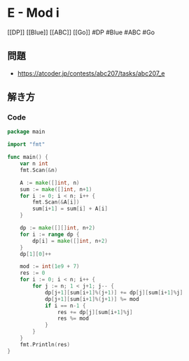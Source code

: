 # E - Mod i
[[DP]] [[Blue]] [[ABC]] [[Go]]
#DP #Blue #ABC #Go 

## 問題
- https://atcoder.jp/contests/abc207/tasks/abc207_e

## 解き方
### Code
```go
package main

import "fmt"

func main() {
	var n int
	fmt.Scan(&n)

	A := make([]int, n)
	sum := make([]int, n+1)
	for i := 0; i < n; i++ {
		fmt.Scan(&A[i])
		sum[i+1] = sum[i] + A[i]
	}

	dp := make([][]int, n+2)
	for i := range dp {
		dp[i] = make([]int, n+2)
	}
	dp[1][0]++

	mod := int(1e9 + 7)
	res := 0
	for i := 0; i < n; i++ {
		for j := n; 1 < j+1; j-- {
			dp[j+1][sum[i+1]%(j+1)] += dp[j][sum[i+1]%j]
			dp[j+1][sum[i+1]%(j+1)] %= mod
			if i == n-1 {
				res += dp[j][sum[i+1]%j]
				res %= mod
			}
		}
	}
	fmt.Println(res)
}
```